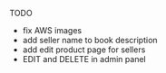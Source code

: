 TODO

- fix AWS images
- add seller name to book description
- add edit product page for sellers
- EDIT and DELETE in admin panel
